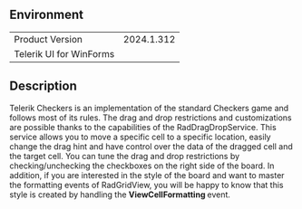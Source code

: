 ## Environment
<table>
	<tr>
		<td>Product Version</td>
		<td>2024.1.312</td>
	</tr>
	<tr>
		<td>Telerik UI for WinForms</td>
	</tr>
</table>


## Description 

Telerik Checkers is an implementation of the standard Checkers game and follows most of its rules. The drag and drop restrictions and customizations are possible thanks to the capabilities of the RadDragDropService. This service allows you to move a specific cell to a specific location, easily change the drag hint and have control over the data of the dragged cell and the target cell. You can tune the drag and drop restrictions by checking/unchecking the checkboxes on the right side of the board. In addition, if you are interested in the style of the board and want to master the formatting events of RadGridView, you will be happy to know that this style is created by handling the <b> ViewCellFormatting </b> event.

